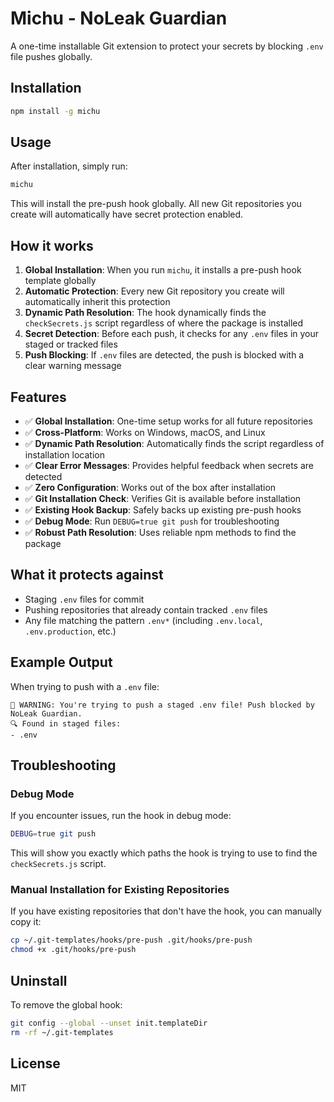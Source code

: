 # Michu - NoLeak Guardian

A one-time installable Git extension to protect your secrets by blocking `.env` file pushes globally.

## Installation

```bash
npm install -g michu
```

## Usage

After installation, simply run:

```bash
michu
```

This will install the pre-push hook globally. All new Git repositories you create will automatically have secret protection enabled.

## How it works

1. **Global Installation**: When you run `michu`, it installs a pre-push hook template globally
2. **Automatic Protection**: Every new Git repository you create will automatically inherit this protection
3. **Dynamic Path Resolution**: The hook dynamically finds the `checkSecrets.js` script regardless of where the package is installed
4. **Secret Detection**: Before each push, it checks for any `.env` files in your staged or tracked files
5. **Push Blocking**: If `.env` files are detected, the push is blocked with a clear warning message

## Features

- ✅ **Global Installation**: One-time setup works for all future repositories
- ✅ **Cross-Platform**: Works on Windows, macOS, and Linux
- ✅ **Dynamic Path Resolution**: Automatically finds the script regardless of installation location
- ✅ **Clear Error Messages**: Provides helpful feedback when secrets are detected
- ✅ **Zero Configuration**: Works out of the box after installation
- ✅ **Git Installation Check**: Verifies Git is available before installation
- ✅ **Existing Hook Backup**: Safely backs up existing pre-push hooks
- ✅ **Debug Mode**: Run `DEBUG=true git push` for troubleshooting
- ✅ **Robust Path Resolution**: Uses reliable npm methods to find the package

## What it protects against

- Staging `.env` files for commit
- Pushing repositories that already contain tracked `.env` files
- Any file matching the pattern `.env*` (including `.env.local`, `.env.production`, etc.)

## Example Output

When trying to push with a `.env` file:

```
🚨 WARNING: You're trying to push a staged .env file! Push blocked by NoLeak Guardian.
🔍 Found in staged files:
- .env
```

## Troubleshooting

### Debug Mode
If you encounter issues, run the hook in debug mode:

```bash
DEBUG=true git push
```

This will show you exactly which paths the hook is trying to use to find the `checkSecrets.js` script.

### Manual Installation for Existing Repositories
If you have existing repositories that don't have the hook, you can manually copy it:

```bash
cp ~/.git-templates/hooks/pre-push .git/hooks/pre-push
chmod +x .git/hooks/pre-push
```

## Uninstall

To remove the global hook:

```bash
git config --global --unset init.templateDir
rm -rf ~/.git-templates
```

## License

MIT 